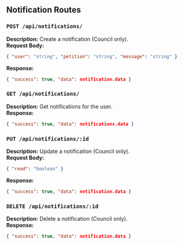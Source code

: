 ## Notification Routes

### `POST /api/notifications/`
**Description:** Create a notification (Council only).  
**Request Body:**
```json
{ "user": "string", "petition": "string", "message": "string" }
```
**Response:**
```json
{ "success": true, "data": notification.data }
```

### `GET /api/notifications/`
**Description:** Get notifications for the user.  
**Response:**
```json
{ "success": true, "data": notifications.data }
```

### `PUT /api/notifications/:id`
**Description:** Update a notification (Council only).  
**Request Body:**
```json
{ "read": "boolean" }
```
**Response:**
```json
{ "success": true, "data": notification.data }
```

### `DELETE /api/notifications/:id`
**Description:** Delete a notification (Council only).  
**Response:**
```json
{ "success": true, "data": notification.data }
```